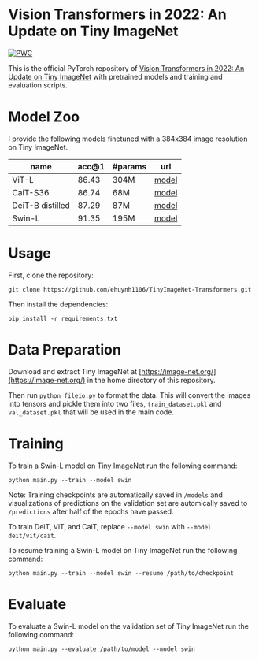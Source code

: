 # Vision Transformers in 2022: An Update on Tiny ImageNet
[![PWC](https://img.shields.io/endpoint.svg?url=https://paperswithcode.com/badge/vision-transformers-in-2022-an-update-on-tiny/image-classification-on-tiny-imagenet-1)](https://paperswithcode.com/sota/image-classification-on-tiny-imagenet-1?p=vision-transformers-in-2022-an-update-on-tiny)

This is the official PyTorch repository of [Vision Transformers in 2022: An Update on Tiny ImageNet](https://arxiv.org/abs/2205.10660) with pretrained models and training and evaluation scripts.

# Model Zoo
I provide the following models finetuned with a 384x384 image resolution on Tiny ImageNet.

| name | acc@1 | #params | url |
| --- | --- | --- | --- |
| ViT-L | 86.43 | 304M | [model](https://github.com/ehuynh1106/TinyImageNet-Transformers/releases/download/weights/vit_large_384.pth) |
| CaiT-S36 | 86.74 | 68M | [model](https://github.com/ehuynh1106/TinyImageNet-Transformers/releases/download/weights/cait_s36_384.pth) |
| DeiT-B distilled | 87.29 | 87M | [model](https://github.com/ehuynh1106/TinyImageNet-Transformers/releases/download/weights/deit_base_distilled_384.pth) |
| Swin-L | 91.35 | 195M | [model](https://github.com/ehuynh1106/TinyImageNet-Transformers/releases/download/weights/swin_large_384.pth) |

# Usage

First, clone the repository:
```
git clone https://github.com/ehuynh1106/TinyImageNet-Transformers.git
```

Then install the dependencies:
```
pip install -r requirements.txt
```

# Data Preparation
Download and extract Tiny ImageNet at [https://image-net.org/](https://image-net.org/) in the home directory of this repository.

Then run `python fileio.py` to format the data. This will convert the images into tensors and pickle them into two files, `train_dataset.pkl` and `val_dataset.pkl` that will be used in the main code.

# Training
To train a Swin-L model on Tiny ImageNet run the following command:
```
python main.py --train --model swin
```
Note: Training checkpoints are automatically saved in `/models` and visualizations of predictions on the validation set are automically saved to `/predictions` after half of the epochs have passed.

To train DeiT, ViT, and CaiT, replace `--model swin` with `--model deit/vit/cait`.

To resume training a Swin-L model on Tiny ImageNet run the following command:
```
python main.py --train --model swin --resume /path/to/checkpoint
```

# Evaluate
To evaluate a Swin-L model on the validation set of Tiny ImageNet run the following command:
```
python main.py --evaluate /path/to/model --model swin
```